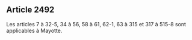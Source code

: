 Article 2492
----
Les articles 7 à 32-5, 34 à 56, 58 à 61, 62-1, 63 à 315 et 317 à 515-8 sont
applicables à Mayotte.
